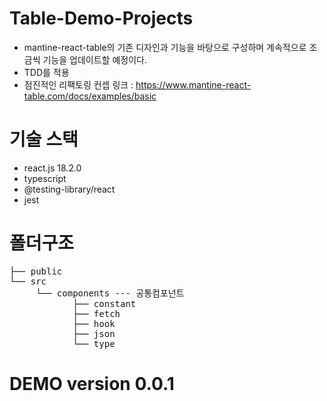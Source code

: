 # Table-Demo-Projects

- mantine-react-table의 기존 디자인과 기능을 바탕으로 구성하며 계속적으로 조금씩 기능을 업데이트할 예정이다.
- TDD를 적용
- 점진적인 리팩토링
컨셉 링크 : https://www.mantine-react-table.com/docs/examples/basic


# 기술 스택
- react.js 18.2.0
- typescript
- @testing-library/react
- jest


# 폴더구조

<pre>
├── public
└── src
     └── components --- 공통컴포넌트 
            ├── constant 
            ├── fetch 
            ├── hook 
            ├── json 
            └── type 
</pre>


# DEMO version 0.0.1



